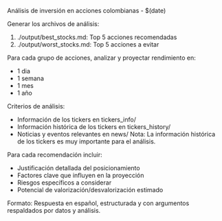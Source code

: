 Análisis de inversión en acciones colombianas - $(date)

Generar los archivos de análisis:

1. ./output/best_stocks.md: Top 5 acciones recomendadas
2. ./output/worst_stocks.md: Top 5 acciones a evitar

Para cada grupo de acciones, analizar y proyectar rendimiento en:

- 1 dia
- 1 semana
- 1 mes
- 1 año

Criterios de análisis:

- Información de los tickers en tickers_info/
- Información histórica de los tickers en tickers_history/
- Noticias y eventos relevantes en news/
  Nota: La información histórica de los tickers es muy importante para el análisis.

Para cada recomendación incluir:

- Justificación detallada del posicionamiento
- Factores clave que influyen en la proyección
- Riesgos específicos a considerar
- Potencial de valorización/desvalorización estimado

Formato: Respuesta en español, estructurada y con argumentos respaldados por datos y análisis.
